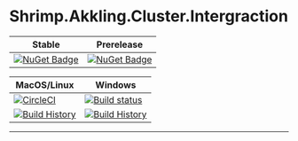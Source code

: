# Shrimp.Akkling.Cluster.Intergraction

Stable | Prerelease
--- | ---
[![NuGet Badge](https://buildstats.info/nuget/Shrimp.Akkling.Cluster.Intergraction)](https://www.nuget.org/packages/Shrimp.Akkling.Cluster.Intergraction/) | [![NuGet Badge](https://buildstats.info/nuget/Shrimp.Akkling.Cluster.Intergraction?includePreReleases=true)](https://www.nuget.org/packages/Shrimp.Akkling.Cluster.Intergraction/)


MacOS/Linux | Windows
--- | ---
[![CircleCI](https://circleci.com/gh/myName/Shrimp.Akkling.Cluster.Intergraction.svg?style=svg)](https://circleci.com/gh/myName/Shrimp.Akkling.Cluster.Intergraction) | [![Build status](https://ci.appveyor.com/api/projects/status/0qnls95ohaytucsi?svg=true)](https://ci.appveyor.com/project/myName/Shrimp.Akkling.Cluster.Intergraction)
[![Build History](https://buildstats.info/circleci/chart/myName/Shrimp.Akkling.Cluster.Intergraction)](https://circleci.com/gh/myName/Shrimp.Akkling.Cluster.Intergraction) | [![Build History](https://buildstats.info/appveyor/chart/myName/Shrimp.Akkling.Cluster.Intergraction)](https://ci.appveyor.com/project/myName/Shrimp.Akkling.Cluster.Intergraction)

---